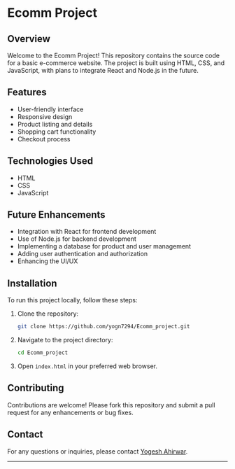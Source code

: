 
# Ecomm Project

## Overview

Welcome to the Ecomm Project! This repository contains the source code for a basic e-commerce website. The project is built using HTML, CSS, and JavaScript, with plans to integrate React and Node.js in the future.

## Features

- User-friendly interface
- Responsive design
- Product listing and details
- Shopping cart functionality
- Checkout process

## Technologies Used

- HTML
- CSS
- JavaScript

## Future Enhancements

- Integration with React for frontend development
- Use of Node.js for backend development
- Implementing a database for product and user management
- Adding user authentication and authorization
- Enhancing the UI/UX

## Installation

To run this project locally, follow these steps:

1. Clone the repository:

   ```bash
   git clone https://github.com/yogn7294/Ecomm_project.git
   ```

2. Navigate to the project directory:

   ```bash
   cd Ecomm_project
   ```

3. Open `index.html` in your preferred web browser.

## Contributing

Contributions are welcome! Please fork this repository and submit a pull request for any enhancements or bug fixes.


## Contact

For any questions or inquiries, please contact [Yogesh Ahirwar](mailto:yogeshahirwar6261@gmail.com).

---
